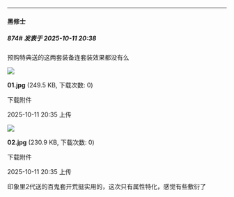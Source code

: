 ﻿
*****

####  黑修士  
##### 874#       发表于 2025-10-11 20:38

预购特典送的这两套装备连套装效果都没有么

<img src="https://img.stage1st.com/forum/202510/11/203520o2x2zuhrp1pbqqlm.jpg" referrerpolicy="no-referrer">

<strong>01.jpg</strong> (249.5 KB, 下载次数: 0)

下载附件

2025-10-11 20:35 上传

<img src="https://img.stage1st.com/forum/202510/11/203520wfzbtnzffwfwswzz.jpg" referrerpolicy="no-referrer">

<strong>02.jpg</strong> (230.9 KB, 下载次数: 0)

下载附件

2025-10-11 20:35 上传

印象里2代送的百鬼套开荒挺实用的，这次只有属性特化，感觉有些敷衍了

